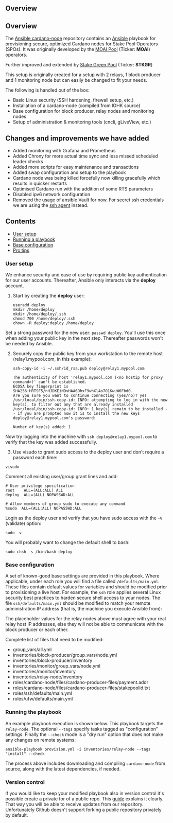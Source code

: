 ## Overview

## Overview

The [Ansible cardano-node](https://github.com/moaipool/ansible-cardano-node) repository contains an [Ansible](https://www.ansible.com/) playbook for provisioning secure, optimized Cardano nodes for Stake Pool Operators (SPOs). 
It was originally developed by the [MOAI Pool](https://moaipool.com/) (Ticker: **MOAI**) operators. 

Further improved and extended by [Stake Green Pool](https://www.stakegreen.com/) (Ticker: **STKGR**)

This setup is originally created for a setup with 2 relays, 1 block producer and 1 monitoring node but can easily be changed to fit your needs.

The following is handled out of the box:
* Basic Linux security (SSH hardening, firewall setup, etc.)
* Installation of a cardano-node (compiled from IOHK source)
* Base configuration for block producer, relay nodes and monitoring nodes
* Setup of administration & monitoring tools (cncli, gLiveView, etc.)

## Changes and improvements we have added 
- Added monitoring with Grafana and Prometheus
- Added Chrony for more actual time sync and less missed scheduled leader checks
- Added more scripts for easy maintenance and transactions 
- Added swap configuration and setup to the playbook
- Cardano node was being killed forcefully now killing gracefully which results in quicker restarts
- Optimised Cardano run with the addition of some RTS parameters
- Disabled ipv6 network configuration
- Removed the usage of ansible Vault for now. For secret ssh credentials we are using the [ssh agent](https://www.ssh.com/academy/ssh/add-command) instead.

## Contents

- [User setup](#user-setup)
- [Running a playbook](#running-a-playbook)
- [Base configuration](#base-configuration)
- [Pro tips](#pro-tips)

### User setup

We enhance security and ease of use by requiring public key authentication for our user accounts. Thereafter, Ansible
only interacts via the **deploy** account.

1. Start by creating the **deploy** user:

   ```
   useradd deploy
   mkdir /home/deploy
   mkdir /home/deploy/.ssh
   chmod 700 /home/deploy/.ssh
   chown -R deploy:deploy /home/deploy
   ```

Set a strong password for the new user: `passwd deploy`. You'll use this once when adding your public key in the next
step. Thereafter passwords won't be needed by Ansible.

2. Securely copy the public key from your workstation to the remote host (relay1.mypool.com, in this example):

   ```
   ssh-copy-id -i ~/.ssh/id_rsa.pub deploy@relay1.mypool.com
   
   The authenticity of host 'relay1.mypool.com (<no hostip for proxy command>)' can't be established.
   ECDSA key fingerprint is SHA256:HRTSF5/nHJDKEiNDvHAA6OhxF9whXl4o7O1KwuW6Fbd0.
   Are you sure you want to continue connecting (yes/no)? yes
   /usr/local/bin/ssh-copy-id: INFO: attempting to log in with the new key(s), to filter out any that are already installed
   /usr/local/bin/ssh-copy-id: INFO: 1 key(s) remain to be installed -- if you are prompted now it is to install the new keys
   deploy@relay1.mypool.com's password:
   
   Number of key(s) added: 1
   ```

Now try logging into the machine with `ssh deploy@relay1.mypool.com` to verify that the key was added successfully.

3. Use visudo to grant sudo access to the deploy user and don't require a password each time:

```
visudo
```

Comment all existing user/group grant lines and add:

```
# User privilege specification
root    ALL=(ALL:ALL) ALL
deploy  ALL=(ALL) NOPASSWD:ALL
	
# Allow members of group sudo to execute any command
%sudo  ALL=(ALL:ALL) NOPASSWD:ALL

```

Login as the deploy user and verify that you have sudo access with the -v (validate) option:

```
sudo -v
```

You will probably want to change the default shell to bash:

```
sudo chsh -s /bin/bash deploy
```

### Base configuration

A set of known-good base settings are provided in this playbook. Where applicable, under each role you will find a file
called `/defaults/main.yml`. These files contain default values for variables and should be modified prior to
provisioning a live host. For example, the `ssh` role applies several Linux security best practices to harden secure
shell access to your nodes. The file `ssh/defaults/main.yml` should be modified to match your remote administration IP
address (that is, the machine you execute Ansible from):

The placeholder values for the relay nodes above must agree with your real relay host IP addresses, else they will not
be able to communicate with the block producer or each other.

Complete list of files that need to be modified:
- group_vars/all.yml
- inventories/block-producer/group_vars/node.yml
- inventories/block-producer/inventory
- inventories/monitor/group_vars/node.yml
- inventories/monitor/inventory
- inventories/relay-node/inventory
- roles/cardano-node/files/cardano-producer-files/payment.addr
- roles/cardano-node/files/cardano-producer-files/stakepoolid.txt
- roles/ssh/defaults/main.yml
- roles/ufw/defaults/main.yml

### Running the playbook

An example playbook execution is shown below. This playbook targets the `relay-node`.
The optional `--tags` specify tasks tagged as "configuration" settings. Finally the `--check` mode is a "dry run" option
that does not make any changes on remote systems:

```
ansible-playbook provision.yml -i inventories/relay-node --tags "install" --check
```

The process above includes downloading and compiling `cardano-node` from source, along with the latest dependencies, if
needed.

### Version control
If you would like to keep your modified playbook also in version control it's possible create a private for of a public repo. This [guide](https://junyonglee.me/github/How-to-make-forked-private-repository/) explains it clearly. That way you will be able to receive updates from our repository. 
Unfortunately Github doesn't support forking a public repository privately by default.   
